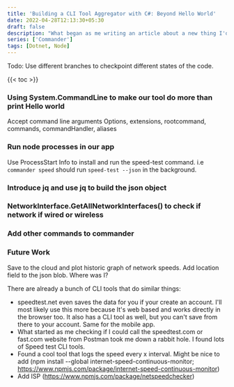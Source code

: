 ```yaml
---
title: 'Building a CLI Tool Aggregator with C#: Beyond Hello World'
date: 2022-04-28T12:13:30+05:30
draft: false
description: "What began as me writing an article about a new thing I'd learnt turned into me trying to build something that at least 1 person would find useful. I am the 'one' person. 😄"
series: ['Commander']
tags: [Dotnet, Node]
---
```


Todo: Use different branches to checkpoint different states of the code.

{{< toc >}}

### Using System.CommandLine to make our tool do more than print Hello world

Accept command line arguments
Options, extensions, rootcommand, commands, commandHandler, aliases

### Run node processes in our app

Use ProcessStart Info to install and run the speed-test command. i.e `commander speed` should run `speed-test --json` in the background.

### Introduce jq and use jq to build the json object

### NetworkInterface.GetAllNetworkInterfaces() to check if network if wired or wireless

### Add other commands to commander

### Future Work

Save to the cloud and plot historic graph of network speeds.
Add location field to the json blob. Where was I?

There are already a bunch of CLI tools that do similar things:

- speedtest.net even saves the data for you if your create an account. I'll most likely use this more because It's web based and works directly in the browser too. It also has a CLI tool as well, but you can't save from there to your account. Same for the mobile app.
- What started as me checking if I could call the speedtest.com or fast.com website from Postman took me down a rabbit hole. I found lots of Speed test CLI tools.
- Found a cool tool that logs the speed every x interval. Might be nice to add (npm install --global internet-speed-continuous-monitor; https://www.npmjs.com/package/internet-speed-continuous-monitor)
- Add ISP (https://www.npmjs.com/package/netspeedchecker)
